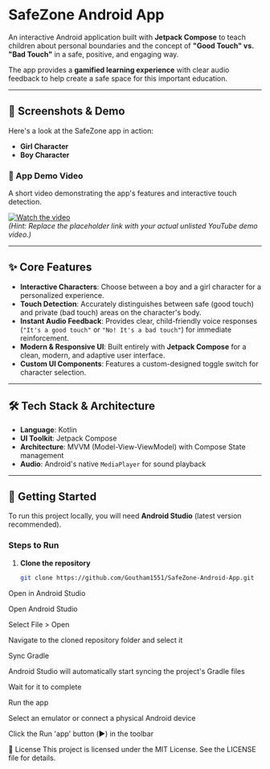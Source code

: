 # SafeZone Android App

An interactive Android application built with **Jetpack Compose** to teach children about personal boundaries and the concept of **"Good Touch" vs. "Bad Touch"** in a safe, positive, and engaging way.

The app provides a **gamified learning experience** with clear audio feedback to help create a safe space for this important education.

---

## 📸 Screenshots & Demo

Here's a look at the SafeZone app in action:

- **Girl Character**
- **Boy Character**

### 🎥 App Demo Video
A short video demonstrating the app's features and interactive touch detection.

[![Watch the video](https://placehold.co/800x450/78909C/FFFFFF?text=Click+to+Watch+App+Demo)](https://www.youtube.com/)  
*(Hint: Replace the placeholder link with your actual unlisted YouTube demo video.)*

---

## ✨ Core Features

- **Interactive Characters**: Choose between a boy and a girl character for a personalized experience.
- **Touch Detection**: Accurately distinguishes between safe (good touch) and private (bad touch) areas on the character's body.
- **Instant Audio Feedback**: Provides clear, child-friendly voice responses (`"It's a good touch"` or `"No! It's a bad touch"`) for immediate reinforcement.
- **Modern & Responsive UI**: Built entirely with **Jetpack Compose** for a clean, modern, and adaptive user interface.
- **Custom UI Components**: Features a custom-designed toggle switch for character selection.

---

## 🛠️ Tech Stack & Architecture

- **Language**: Kotlin
- **UI Toolkit**: Jetpack Compose
- **Architecture**: MVVM (Model-View-ViewModel) with Compose State management
- **Audio**: Android's native `MediaPlayer` for sound playback

---

## 🚀 Getting Started

To run this project locally, you will need **Android Studio** (latest version recommended).

### Steps to Run
1. **Clone the repository**
   ```bash
   git clone https://github.com/Goutham1551/SafeZone-Android-App.git
Open in Android Studio

Open Android Studio

Select File > Open

Navigate to the cloned repository folder and select it

Sync Gradle

Android Studio will automatically start syncing the project's Gradle files

Wait for it to complete

Run the app

Select an emulator or connect a physical Android device

Click the Run 'app' button (▶️) in the toolbar

📜 License
This project is licensed under the MIT License.
See the LICENSE file for details.

